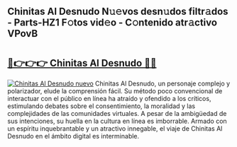 ## Chinitas Al Desnudo N𝚞𝚎vos desn𝚞dos filtr𝚊dos - Parts-HZ1 F𝚘tos vid𝚎o - C𝚘ntenido atr𝚊ctivo VPovB

# <h2><a href="http://mb0cq8.tromn.icu/?c=Chinitas+Al+Desnudo">🔗👉👉👉 Chinitas Al Desnudo 🔗🔗</a></h2>

[![Chinitas Al Desnudo nuevo](https://i.imgur.com/pEAQMta.gif)](http://mb0cq8.tromn.icu/?c=Chinitas+Al+Desnudo)
Chinitas Al Desnudo, un personaje complejo y polarizador, elude la comprensión fácil. Su método poco convencional de interactuar con el público en línea ha atraído y ofendido a los críticos, estimulando debates sobre el consentimiento, la moralidad y las complejidades de las comunidades virtuales. A pesar de la ambigüedad de sus intenciones, su huella en la cultura en línea es imborrable. Armado con un espíritu inquebrantable y un atractivo innegable, el viaje de Chinitas Al Desnudo en el ámbito digital es interminable.
